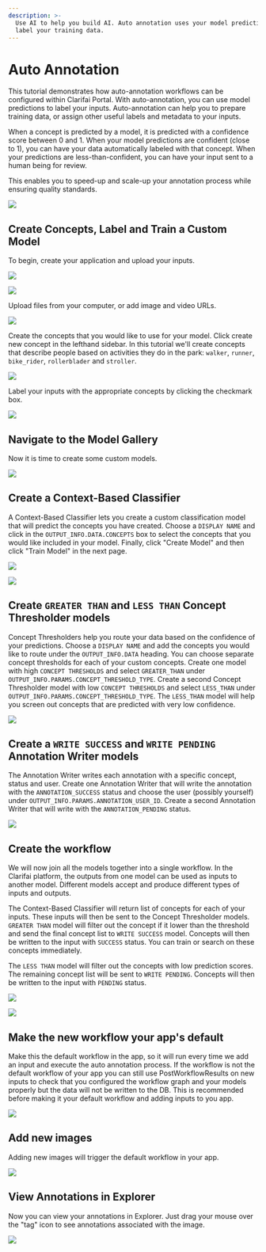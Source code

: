 ```yaml
---
description: >-
  Use AI to help you build AI. Auto annotation uses your model predictions to
  label your training data.
---
```


# Auto Annotation

This tutorial demonstrates how auto-annotation workflows can be configured within Clarifai Portal. With auto-annotation, you can use model predictions to label your inputs. Auto-annotation can help you to prepare training data, or assign other useful labels and metadata to your inputs.

When a concept is predicted by a model, it is predicted with a confidence score between 0 and 1. When your model predictions are confident \(close to 1\), you can have your data automatically labeled with that concept. When your predictions are less-than-confident, you can have your input sent to a human being for review.

This enables you to speed-up and scale-up your annotation process while ensuring quality standards.

![](../../.gitbook/assets/auto_annotation.jpg)

## Create Concepts, Label and Train a Custom Model

To begin, create your application and upload your inputs.

![](../../.gitbook/assets/create_auto_annotation_demo%20%281%29%20%282%29%20%282%29%20%282%29%20%282%29%20%282%29.jpg)

![](../../.gitbook/assets/auto_annotation_app_details.jpg)

Upload files from your computer, or add image and video URLs.

![](../../.gitbook/assets/add_inputs_auto_demo%20%281%29%20%283%29%20%283%29%20%283%29%20%283%29%20%283%29%20%285%29.jpg)

Create the concepts that you would like to use for your model. Click create new concept in the lefthand sidebar. In this tutorial we'll create concepts that describe people based on activities they do in the park: `walker`, `runner`, `bike_rider`, `rollerblader` and `stroller`.

![](../../.gitbook/assets/create_concepts_auto_a%20%281%29%20%282%29%20%282%29%20%282%29%20%282%29%20%282%29%20%282%29.jpg)

Label your inputs with the appropriate concepts by clicking the checkmark box.

![](../../.gitbook/assets/label_inputs_aa%20%281%29%20%281%29%20%282%29%20%283%29%20%283%29%20%283%29%20%283%29%20%284%29.jpg)

## Navigate to the Model Gallery

Now it is time to create some custom models.

![](../../.gitbook/assets/model_gallery%20%281%29%20%283%29%20%283%29%20%282%29%20%284%29.jpg)

## Create a Context-Based Classifier

A Context-Based Classifier lets you create a custom classification model that will predict the concepts you have created. Choose a `DISPLAY NAME` and click in the `OUTPUT_INFO.DATA.CONCEPTS` box to select the concepts that you would like included in your model. Finally, click "Create Model" and then click "Train Model" in the next page.

![](../../.gitbook/assets/create_cbc_aa%20%281%29%20%282%29%20%282%29%20%282%29%20%282%29%20%282%29%20%282%29.jpg)

![](../../.gitbook/assets/train_cbc_aa%20%281%29%20%282%29%20%282%29%20%282%29%20%282%29%20%282%29.jpg)

## Create `GREATER THAN` and `LESS THAN` Concept Thresholder models

Concept Thresholders help you route your data based on the confidence of your predictions. Choose a `DISPLAY NAME` and add the concepts you would like to route under the `OUTPUT_INFO.DATA` heading. You can choose separate concept thresholds for each of your custom concepts. Create one model with high `CONCEPT THRESHOLDS` and select `GREATER_THAN` under `OUTPUT_INFO.PARAMS.CONCEPT_THRESHOLD_TYPE`. Create a second Concept Thresholder model with low `CONCEPT THRESHOLDS` and select `LESS_THAN` under `OUTPUT_INFO.PARAMS.CONCEPT_THRESHOLD_TYPE`. The `LESS_THAN` model will help you screen out concepts that are predicted with very low confidence.

![](../../.gitbook/assets/concept_thresholder.jpg)

## Create a `WRITE SUCCESS` and `WRITE PENDING` Annotation Writer models

The Annotation Writer writes each annotation with a specific concept, status and user. Create one Annotation Writer that will write the annotation with the `ANNOTATION_SUCCESS` status and choose the user \(possibly yourself\) under `OUTPUT_INFO.PARAMS.ANNOTATION_USER_ID`. Create a second Annotation Writer that will write with the `ANNOTATION_PENDING` status.

![](../../.gitbook/assets/annotation_writer%20%281%29%20%281%29%20%282%29%20%283%29%20%283%29%20%283%29%20%283%29.jpg)

## Create the workflow

We will now join all the models together into a single workflow. In the Clarifai platform, the outputs from one model can be used as inputs to another model. Different models accept and produce different types of inputs and outputs.

The Context-Based Classifier will return list of concepts for each of your inputs. These inputs will then be sent to the Concept Thresholder models. `GREATER THAN` model will filter out the concept if it lower than the threshold and send the final concept list to `WRITE SUCCESS` model. Concepts will then be written to the input with `SUCCESS` status. You can train or search on these concepts immediately.

The `LESS THAN` model will filter out the concepts with low prediction scores. The remaining concept list will be sent to `WRITE PENDING`. Concepts will then be written to the input with `PENDING` status.

![](../../.gitbook/assets/create_workflow_aa%20%281%29%20%282%29%20%282%29%20%282%29%20%282%29%20%282%29%20%281%29.jpg)

![](../../.gitbook/assets/connect_nodes_aa%20%281%29.jpg)

## Make the new workflow your app's default

Make this the default workflow in the app, so it will run every time we add an input and execute the auto annotation process. If the workflow is not the default workflow of your app you can still use PostWorkflowResults on new inputs to check that you configured the workflow graph and your models properly but the data will not be written to the DB. This is recommended before making it your default workflow and adding inputs to you app.

![](../../.gitbook/assets/set_as_default%20%281%29%20%281%29%20%282%29%20%282%29%20%282%29%20%282%29%20%282%29%20%283%29.jpg)

## Add new images

Adding new images will trigger the default workflow in your app.

![](../../.gitbook/assets/add_additional_inputs%20%281%29%20%281%29%20%282%29%20%282%29%20%282%29%20%282%29%20%282%29%20%283%29.jpg)

## View Annotations in Explorer

Now you can view your annotations in Explorer. Just drag your mouse over the "tag" icon to see annotations associated with the image.

![](../../.gitbook/assets/aa_inputs.jpg)

